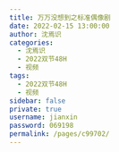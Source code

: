 ```yaml
---
title: 万万没想到之标准偶像剧
date: 2022-02-15 13:00:00
author: 沈焉识
categories: 
  - 沈焉识
  - 2022双节48H
  - 视频
tags: 
  - 2022双节48H
  - 视频
sidebar: false
private: true
username: jianxin
password: 069198
permalink: /pages/c99702/
---
```


<!-- <iframeComp ihtml="https://player.bilibili.com/player.html?aid=&cid=&page=1&danmaku=1&high_quality=1"></iframeComp> -->
